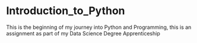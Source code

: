 # Introduction_to_Python
This is the beginning of my journey into Python and Programming, this is an assignment as part of my Data Science Degree Apprenticeship 
